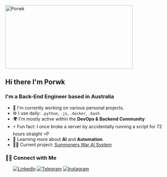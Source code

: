 <a href="https://github.com/Porwk">
  <img src="https://i.imgur.com/V7MIAHM.png" height="200" width="400" alt="Porwk" />
</a>

## Hi there I'm Porwk
### I'm a Back-End Engineer based in Australia

- 🏢 I'm currently working on various personal projects.
- ⚙️ I use daily: `.python`, `.js`, `.docker`, `.bash`
- 🌍 I'm mostly active within the **DevOps & Backend Community**
- ⚡️ Fun fact: I once broke a server by accidentally running a script for 72 hours straight =P
- 🌱 Learning more about **AI** and **Automation**
- 👨‍💻 Current project: [Summoners War AI System](https://github.com/Porwk/summoners-war-ai)

### 🤝🏻 Connect with Me
&nbsp; &nbsp; &nbsp;
[![LinkedIn](https://img.shields.io/badge/LinkedIn-black?style=for-the-badge&logo=linkedin)](https://www.linkedin.com/in/porwk)
[![Telegram](https://img.shields.io/badge/Telegram-black?style=for-the-badge&logo=telegram)](https://t.me/Porwk)
[![Instagram](https://img.shields.io/badge/Instagram-black?style=for-the-badge&logo=instagram)](https://www.instagram.com/porwk)
